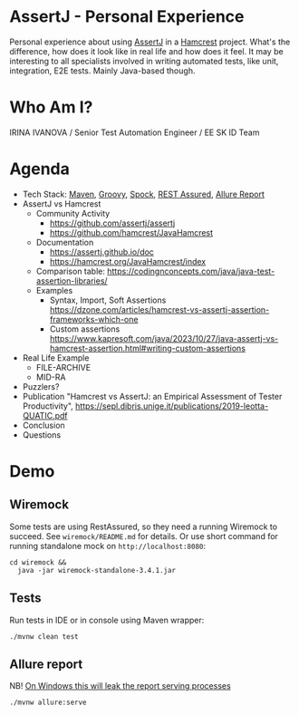 # AssertJ - Personal Experience

Personal experience about using [AssertJ](https://assertj.github.io/doc/) in a [Hamcrest](https://hamcrest.org/) project. What's the difference, how does it look like in real life and how does it feel. It may be interesting to all specialists involved in writing automated tests, like unit, integration, E2E tests. Mainly Java-based though.

# Who Am I?

IRINA IVANOVA / Senior Test Automation Engineer / EE SK ID Team

# Agenda

* Tech Stack: [Maven](https://maven.apache.org/), [Groovy](https://groovy-lang.org/), [Spock](https://spockframework.org/), [REST Assured](https://rest-assured.io/), [Allure Report](https://allurereport.org/) 
* AssertJ vs Hamcrest
  * Community Activity
    * https://github.com/assertj/assertj
    * https://github.com/hamcrest/JavaHamcrest
  * Documentation
    * https://assertj.github.io/doc
    * https://hamcrest.org/JavaHamcrest/index
  * Comparison table: https://codingnconcepts.com/java/java-test-assertion-libraries/
  * Examples
    * Syntax, Import, Soft Assertions https://dzone.com/articles/hamcrest-vs-assertj-assertion-frameworks-which-one
    * Custom assertions https://www.kapresoft.com/java/2023/10/27/java-assertj-vs-hamcrest-assertion.html#writing-custom-assertions
* Real Life Example
  * FILE-ARCHIVE
  * MID-RA
* Puzzlers?
* Publication "Hamcrest vs AssertJ: an Empirical Assessment of Tester Productivity", https://sepl.dibris.unige.it/publications/2019-leotta-QUATIC.pdf
* Conclusion
* Questions

# Demo

## Wiremock

Some tests are using RestAssured, so they need a running Wiremock to succeed. See `wiremock/README.md` for details. Or use short command for running standalone mock on `http://localhost:8080`:

```shell
cd wiremock &&
  java -jar wiremock-standalone-3.4.1.jar
```

## Tests

Run tests in IDE or in console using Maven wrapper:

```shell
./mvnw clean test
```

## Allure report
NB! [On Windows this will leak the report serving processes](https://github.com/allure-framework/allure-java/issues/836)

```shell
./mvnw allure:serve
```